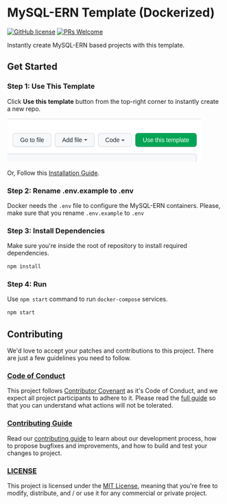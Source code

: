# MySQL-ERN Template (Dockerized)

[![GitHub license](https://img.shields.io/badge/license-MIT-blue.svg)](./LICENSE) [![PRs Welcome](https://img.shields.io/badge/PRs-welcome-brightgreen.svg)](./CONTRIBUTING.md)

Instantly create MySQL-ERN based projects with this template.

## Get Started

### Step 1: Use This Template

Click **Use this template** button from the top-right corner to instantly create a new repo.

<img src="step-1.png" >

Or, Follow this [Installation Guide](./INSTALL.md).

### Step 2: Rename .env.example to .env

Docker needs the `.env` file to configure the MySQL-ERN containers. Please, make sure that you rename `.env.example` to `.env`

### Step 3: Install Dependencies

Make sure you're inside the root of repository to install required dependencies.

```sh
npm install
```

### Step 4: Run

Use `npm start` command to run `docker-compose` services.

```sh
npm start
```

## Contributing

We'd love to accept your patches and contributions to this project. There are just a few guidelines you need to follow.

### [Code of Conduct](./CODE_OF_CONDUCT.md)

This project follows [Contributor Covenant](https://www.contributor-covenant.org/)
as it's Code of Conduct, and we expect all project participants to adhere to it.
Please read the [full guide](./CODE_OF_CONDUCT.md) so that you can understand
what actions will not be tolerated.

### [Contributing Guide](./CONTRIBUTING.md)

Read our [contributing guide](./CONTRIBUTING.md) to learn about our development process, how to propose bugfixes and improvements, and how to build and test your changes to project.

### [LICENSE](./LICENSE)

This project is licensed under the [MIT License](./LICENSE), meaning that you're free to modify, distribute, and / or use it for any commercial or private project.
